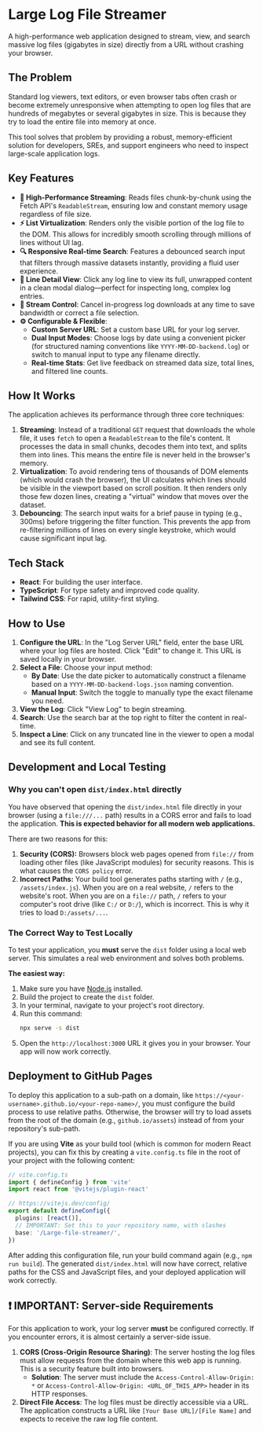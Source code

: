# Large Log File Streamer

A high-performance web application designed to stream, view, and search massive log files (gigabytes in size) directly from a URL without crashing your browser.


## The Problem

Standard log viewers, text editors, or even browser tabs often crash or become extremely unresponsive when attempting to open log files that are hundreds of megabytes or several gigabytes in size. This is because they try to load the entire file into memory at once.

This tool solves that problem by providing a robust, memory-efficient solution for developers, SREs, and support engineers who need to inspect large-scale application logs.

## Key Features

- **🚀 High-Performance Streaming**: Reads files chunk-by-chunk using the Fetch API's `ReadableStream`, ensuring low and constant memory usage regardless of file size.
- **⚡️ List Virtualization**: Renders only the visible portion of the log file to the DOM. This allows for incredibly smooth scrolling through millions of lines without UI lag.
- **🔍 Responsive Real-time Search**: Features a debounced search input that filters through massive datasets instantly, providing a fluid user experience.
- **📄 Line Detail View**: Click any log line to view its full, unwrapped content in a clean modal dialog—perfect for inspecting long, complex log entries.
- **🛑 Stream Control**: Cancel in-progress log downloads at any time to save bandwidth or correct a file selection.
- **⚙️ Configurable & Flexible**:
  - **Custom Server URL**: Set a custom base URL for your log server.
  - **Dual Input Modes**: Choose logs by date using a convenient picker (for structured naming conventions like `YYYY-MM-DD-backend.log`) or switch to manual input to type any filename directly.
  - **Real-time Stats**: Get live feedback on streamed data size, total lines, and filtered line counts.

## How It Works

The application achieves its performance through three core techniques:

1.  **Streaming**: Instead of a traditional `GET` request that downloads the whole file, it uses `fetch` to open a `ReadableStream` to the file's content. It processes the data in small chunks, decodes them into text, and splits them into lines. This means the entire file is never held in the browser's memory.
2.  **Virtualization**: To avoid rendering tens of thousands of DOM elements (which would crash the browser), the UI calculates which lines should be visible in the viewport based on scroll position. It then renders only those few dozen lines, creating a "virtual" window that moves over the dataset.
3.  **Debouncing**: The search input waits for a brief pause in typing (e.g., 300ms) before triggering the filter function. This prevents the app from re-filtering millions of lines on every single keystroke, which would cause significant input lag.

## Tech Stack

- **React**: For building the user interface.
- **TypeScript**: For type safety and improved code quality.
- **Tailwind CSS**: For rapid, utility-first styling.

## How to Use

1.  **Configure the URL**: In the "Log Server URL" field, enter the base URL where your log files are hosted. Click "Edit" to change it. This URL is saved locally in your browser.
2.  **Select a File**: Choose your input method:
    -   **By Date**: Use the date picker to automatically construct a filename based on a `YYYY-MM-DD-backend-logs.json` naming convention.
    -   **Manual Input**: Switch the toggle to manually type the exact filename you need.
3.  **View the Log**: Click "View Log" to begin streaming.
4.  **Search**: Use the search bar at the top right to filter the content in real-time.
5.  **Inspect a Line**: Click on any truncated line in the viewer to open a modal and see its full content.

## Development and Local Testing

### Why you can't open `dist/index.html` directly

You have observed that opening the `dist/index.html` file directly in your browser (using a `file:///...` path) results in a CORS error and fails to load the application. **This is expected behavior for all modern web applications.**

There are two reasons for this:
1.  **Security (CORS):** Browsers block web pages opened from `file://` from loading other files (like JavaScript modules) for security reasons. This is what causes the `CORS policy` error.
2.  **Incorrect Paths:** Your build tool generates paths starting with `/` (e.g., `/assets/index.js`). When you are on a real website, `/` refers to the website's root. When you are on a `file://` path, `/` refers to your computer's root drive (like `C:/` or `D:/`), which is incorrect. This is why it tries to load `D:/assets/...`.

### The Correct Way to Test Locally

To test your application, you **must** serve the `dist` folder using a local web server. This simulates a real web environment and solves both problems.

**The easiest way:**
1.  Make sure you have [Node.js](https://nodejs.org/) installed.
2.  Build the project to create the `dist` folder.
3.  In your terminal, navigate to your project's root directory.
4.  Run this command:
    ```bash
    npx serve -s dist
    ```
5.  Open the `http://localhost:3000` URL it gives you in your browser. Your app will now work correctly.

## Deployment to GitHub Pages

To deploy this application to a sub-path on a domain, like `https://<your-username>.github.io/<your-repo-name>/`, you must configure the build process to use relative paths. Otherwise, the browser will try to load assets from the root of the domain (e.g., `github.io/assets`) instead of from your repository's sub-path.

If you are using **Vite** as your build tool (which is common for modern React projects), you can fix this by creating a `vite.config.ts` file in the root of your project with the following content:

```typescript
// vite.config.ts
import { defineConfig } from 'vite'
import react from '@vitejs/plugin-react'

// https://vitejs.dev/config/
export default defineConfig({
  plugins: [react()],
  // IMPORTANT: Set this to your repository name, with slashes
  base: '/Large-file-streamer/', 
})
```

After adding this configuration file, run your build command again (e.g., `npm run build`). The generated `dist/index.html` will now have correct, relative paths for the CSS and JavaScript files, and your deployed application will work correctly.

## ❗️ IMPORTANT: Server-side Requirements

For this application to work, your log server **must** be configured correctly. If you encounter errors, it is almost certainly a server-side issue.

1.  **CORS (Cross-Origin Resource Sharing)**: The server hosting the log files must allow requests from the domain where this web app is running. This is a security feature built into browsers.
    -   **Solution**: The server must include the `Access-Control-Allow-Origin: *` or `Access-Control-Allow-Origin: <URL_OF_THIS_APP>` header in its HTTP responses.
2.  **Direct File Access**: The log files must be directly accessible via a URL. The application constructs a URL like `[Your Base URL]/[File Name]` and expects to receive the raw log file content.